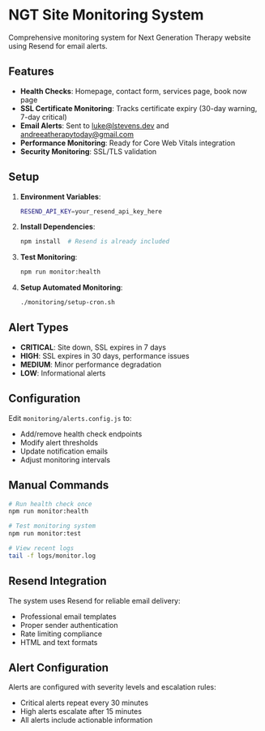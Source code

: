 # NGT Site Monitoring System

Comprehensive monitoring system for Next Generation Therapy website using Resend for email alerts.

## Features

- **Health Checks**: Homepage, contact form, services page, book now page
- **SSL Certificate Monitoring**: Tracks certificate expiry (30-day warning, 7-day critical)
- **Email Alerts**: Sent to luke@lstevens.dev and andreeatherapytoday@gmail.com
- **Performance Monitoring**: Ready for Core Web Vitals integration
- **Security Monitoring**: SSL/TLS validation

## Setup

1. **Environment Variables**:

   ```bash
   RESEND_API_KEY=your_resend_api_key_here
   ```

2. **Install Dependencies**:

   ```bash
   npm install  # Resend is already included
   ```

3. **Test Monitoring**:

   ```bash
   npm run monitor:health
   ```

4. **Setup Automated Monitoring**:
   ```bash
   ./monitoring/setup-cron.sh
   ```

## Alert Types

- **CRITICAL**: Site down, SSL expires in 7 days
- **HIGH**: SSL expires in 30 days, performance issues
- **MEDIUM**: Minor performance degradation
- **LOW**: Informational alerts

## Configuration

Edit `monitoring/alerts.config.js` to:

- Add/remove health check endpoints
- Modify alert thresholds
- Update notification emails
- Adjust monitoring intervals

## Manual Commands

```bash
# Run health check once
npm run monitor:health

# Test monitoring system
npm run monitor:test

# View recent logs
tail -f logs/monitor.log
```

## Resend Integration

The system uses Resend for reliable email delivery:

- Professional email templates
- Proper sender authentication
- Rate limiting compliance
- HTML and text formats

## Alert Configuration

Alerts are configured with severity levels and escalation rules:

- Critical alerts repeat every 30 minutes
- High alerts escalate after 15 minutes
- All alerts include actionable information
